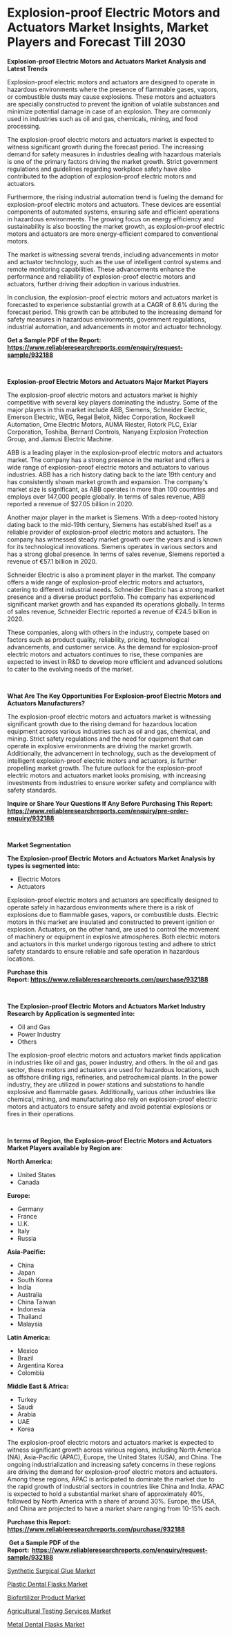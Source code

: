 <p><h1>Explosion-proof Electric Motors and Actuators Market Insights, Market Players and Forecast Till 2030</h1></p><p><strong>Explosion-proof Electric Motors and Actuators Market Analysis and Latest Trends</strong></p>
<p><p>Explosion-proof electric motors and actuators are designed to operate in hazardous environments where the presence of flammable gases, vapors, or combustible dusts may cause explosions. These motors and actuators are specially constructed to prevent the ignition of volatile substances and minimize potential damage in case of an explosion. They are commonly used in industries such as oil and gas, chemicals, mining, and food processing.</p><p>The explosion-proof electric motors and actuators market is expected to witness significant growth during the forecast period. The increasing demand for safety measures in industries dealing with hazardous materials is one of the primary factors driving the market growth. Strict government regulations and guidelines regarding workplace safety have also contributed to the adoption of explosion-proof electric motors and actuators.</p><p>Furthermore, the rising industrial automation trend is fueling the demand for explosion-proof electric motors and actuators. These devices are essential components of automated systems, ensuring safe and efficient operations in hazardous environments. The growing focus on energy efficiency and sustainability is also boosting the market growth, as explosion-proof electric motors and actuators are more energy-efficient compared to conventional motors.</p><p>The market is witnessing several trends, including advancements in motor and actuator technology, such as the use of intelligent control systems and remote monitoring capabilities. These advancements enhance the performance and reliability of explosion-proof electric motors and actuators, further driving their adoption in various industries.</p><p>In conclusion, the explosion-proof electric motors and actuators market is forecasted to experience substantial growth at a CAGR of 8.6% during the forecast period. This growth can be attributed to the increasing demand for safety measures in hazardous environments, government regulations, industrial automation, and advancements in motor and actuator technology.</p></p>
<p><strong>Get a Sample PDF of the Report:&nbsp; <a href="https://www.reliableresearchreports.com/enquiry/request-sample/932188">https://www.reliableresearchreports.com/enquiry/request-sample/932188</a></strong></p>
<p>&nbsp;</p>
<p><strong>Explosion-proof Electric Motors and Actuators Major Market Players</strong></p>
<p><p>The explosion-proof electric motors and actuators market is highly competitive with several key players dominating the industry. Some of the major players in this market include ABB, Siemens, Schneider Electric, Emerson Electric, WEG, Regal Beloit, Nidec Corporation, Rockwell Automation, Ome Electric Motors, AUMA Riester, Rotork PLC, Exlar Corporation, Toshiba, Bernard Controls, Nanyang Explosion Protection Group, and Jiamusi Electric Machine.</p><p>ABB is a leading player in the explosion-proof electric motors and actuators market. The company has a strong presence in the market and offers a wide range of explosion-proof electric motors and actuators to various industries. ABB has a rich history dating back to the late 19th century and has consistently shown market growth and expansion. The company's market size is significant, as ABB operates in more than 100 countries and employs over 147,000 people globally. In terms of sales revenue, ABB reported a revenue of $27.05 billion in 2020.</p><p>Another major player in the market is Siemens. With a deep-rooted history dating back to the mid-19th century, Siemens has established itself as a reliable provider of explosion-proof electric motors and actuators. The company has witnessed steady market growth over the years and is known for its technological innovations. Siemens operates in various sectors and has a strong global presence. In terms of sales revenue, Siemens reported a revenue of €57.1 billion in 2020.</p><p>Schneider Electric is also a prominent player in the market. The company offers a wide range of explosion-proof electric motors and actuators, catering to different industrial needs. Schneider Electric has a strong market presence and a diverse product portfolio. The company has experienced significant market growth and has expanded its operations globally. In terms of sales revenue, Schneider Electric reported a revenue of €24.5 billion in 2020.</p><p>These companies, along with others in the industry, compete based on factors such as product quality, reliability, pricing, technological advancements, and customer service. As the demand for explosion-proof electric motors and actuators continues to rise, these companies are expected to invest in R&D to develop more efficient and advanced solutions to cater to the evolving needs of the market.</p></p>
<p>&nbsp;</p>
<p><strong>What Are The Key Opportunities For Explosion-proof Electric Motors and Actuators Manufacturers?</strong></p>
<p><p>The explosion-proof electric motors and actuators market is witnessing significant growth due to the rising demand for hazardous location equipment across various industries such as oil and gas, chemical, and mining. Strict safety regulations and the need for equipment that can operate in explosive environments are driving the market growth. Additionally, the advancement in technology, such as the development of intelligent explosion-proof electric motors and actuators, is further propelling market growth. The future outlook for the explosion-proof electric motors and actuators market looks promising, with increasing investments from industries to ensure worker safety and compliance with safety standards.</p></p>
<p><strong>Inquire or Share Your Questions If Any Before Purchasing This Report: <a href="https://www.reliableresearchreports.com/enquiry/pre-order-enquiry/932188">https://www.reliableresearchreports.com/enquiry/pre-order-enquiry/932188</a></strong></p>
<p>&nbsp;</p>
<p><strong>Market Segmentation</strong></p>
<p><strong>The Explosion-proof Electric Motors and Actuators Market Analysis by types is segmented into:</strong></p>
<p><ul><li>Electric Motors</li><li>Actuators</li></ul></p>
<p><p>Explosion-proof electric motors and actuators are specifically designed to operate safely in hazardous environments where there is a risk of explosions due to flammable gases, vapors, or combustible dusts. Electric motors in this market are insulated and constructed to prevent ignition or explosion. Actuators, on the other hand, are used to control the movement of machinery or equipment in explosive atmospheres. Both electric motors and actuators in this market undergo rigorous testing and adhere to strict safety standards to ensure reliable and safe operation in hazardous locations.</p></p>
<p><strong>Purchase this Report:&nbsp;<a href="https://www.reliableresearchreports.com/purchase/932188">https://www.reliableresearchreports.com/purchase/932188</a></strong></p>
<p>&nbsp;</p>
<p><strong>The Explosion-proof Electric Motors and Actuators Market Industry Research by Application is segmented into:</strong></p>
<p><ul><li>Oil and Gas</li><li>Power Industry</li><li>Others</li></ul></p>
<p><p>The explosion-proof electric motors and actuators market finds application in industries like oil and gas, power industry, and others. In the oil and gas sector, these motors and actuators are used for hazardous locations, such as offshore drilling rigs, refineries, and petrochemical plants. In the power industry, they are utilized in power stations and substations to handle explosive and flammable gases. Additionally, various other industries like chemical, mining, and manufacturing also rely on explosion-proof electric motors and actuators to ensure safety and avoid potential explosions or fires in their operations.</p></p>
<p>&nbsp;</p>
<p><strong>In terms of Region, the Explosion-proof Electric Motors and Actuators Market Players available by Region are:</strong></p>
<p>
    <p> <strong> North America: </strong>
        <ul>
            <li>United States</li>
            <li>Canada</li>
        </ul>
        </p> 
    <p> <strong> Europe: </strong>
        <ul>
            <li>Germany</li>
            <li>France</li>
            <li>U.K.</li>
            <li>Italy</li>
            <li>Russia</li>
        </ul>
        </p> 
    <p> <strong> Asia-Pacific: </strong>
        <ul>
            <li>China</li>
            <li>Japan</li>
            <li>South Korea</li>
            <li>India</li>
            <li>Australia</li>
            <li>China Taiwan</li>
            <li>Indonesia</li>
            <li>Thailand</li>
            <li>Malaysia</li>
        </ul>
        </p> 
    <p> <strong> Latin America: </strong>
        <ul>
            <li>Mexico</li>
            <li>Brazil</li>
            <li>Argentina Korea</li>
            <li>Colombia</li>
        </ul>
        </p> 
    <p> <strong> Middle East & Africa: </strong>
        <ul>
            <li>Turkey</li>
            <li>Saudi</li>
            <li>Arabia</li>
            <li>UAE</li>
            <li>Korea</li>
        </ul>
    </p>
    </p>
<p><p>The explosion-proof electric motors and actuators market is expected to witness significant growth across various regions, including North America (NA), Asia-Pacific (APAC), Europe, the United States (USA), and China. The ongoing industrialization and increasing safety concerns in these regions are driving the demand for explosion-proof electric motors and actuators. Among these regions, APAC is anticipated to dominate the market due to the rapid growth of industrial sectors in countries like China and India. APAC is expected to hold a substantial market share of approximately 40%, followed by North America with a share of around 30%. Europe, the USA, and China are projected to have a market share ranging from 10-15% each.</p></p>
<p><strong>Purchase this Report: <a href="https://www.reliableresearchreports.com/purchase/932188">https://www.reliableresearchreports.com/purchase/932188</a></strong></p>
<p>&nbsp;<strong>Get a Sample PDF of the Report:&nbsp;&nbsp;<a href="https://www.reliableresearchreports.com/enquiry/request-sample/932188">https://www.reliableresearchreports.com/enquiry/request-sample/932188</a></strong></p>
<p><strong></strong></p>
<p><p><a href="https://www.reportprime.com/synthetic-surgical-glue-r7848">Synthetic Surgical Glue Market</a></p><p><a href="https://issuu.com/reportprime-2/docs/plastic-dental-flasks-market-size-2030.pptx?fr=xKAE9_zU1NQ">Plastic Dental Flasks Market</a></p><p><a href="https://www.linkedin.com/pulse/biofertilizer-product-market-insights-players-forecast-till-a50me/">Biofertilizer Product Market</a></p><p><a href="https://www.linkedin.com/pulse/agricultural-testing-services-market-size-share-global-analysis-e5mhe/">Agricultural Testing Services Market</a></p><p><a href="https://issuu.com/reportprime-2/docs/metal-dental-flasks-market-size-2030.pptx?fr=xKAE9_zU1NQ">Metal Dental Flasks Market</a></p></p>